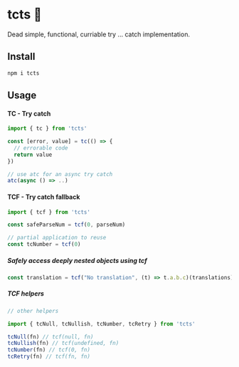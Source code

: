 # tcts 🤿

Dead simple, functional, curriable try ... catch implementation.

## Install

```bash
npm i tcts
```

## Usage

#### TC - Try catch

```ts
import { tc } from 'tcts'

const [error, value] = tc(() => {
  // errorable code
  return value
})

// use atc for an async try catch
atc(async () => ..)
```

#### TCF - Try catch fallback

```ts
import { tcf } from 'tcts'

const safeParseNum = tcf(0, parseNum)

// partial application to reuse
const tcNumber = tcf(0)
```

##### Safely access deeply nested objects using tcf

```ts
const translation = tcf("No translation", (t) => t.a.b.c)(translations)
```


##### TCF helpers

```ts
// other helpers

import { tcNull, tcNullish, tcNumber, tcRetry } from 'tcts'

tcNull(fn) // tcf(null, fn)
tcNullish(fn) // tcf(undefined, fn)
tcNumber(fn) // tcf(0, fn)
tcRetry(fn) // tcf(fn, fn)
```
